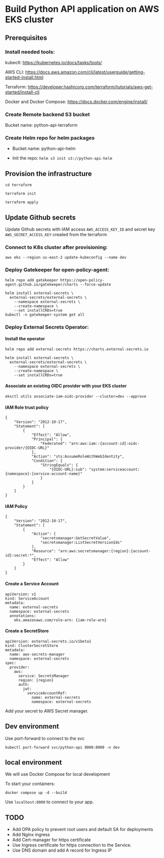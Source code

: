# Build Python API application on AWS EKS cluster 

## Prerequisites

### Install needed tools:

kubectl: https://kubernetes.io/docs/tasks/tools/

AWS CLI: https://docs.aws.amazon.com/cli/latest/userguide/getting-started-install.html

Terraform: https://developer.hashicorp.com/terraform/tutorials/aws-get-started/install-cli

Docker and Docker Compose: https://docs.docker.com/engine/install/

### Create Remote backend S3 bucket 

Bucket name: python-api-terraform

### Create Helm repo for helm packages

- Bucket name: python-api-helm

- Init the repo: `helm s3 init s3://python-api-helm`

## Provision the infrastructure

```
cd terraform

terraform init

terraform apply
```

## Update Github secrets

Update Github secrets with IAM access `AWS_ACCESS_KEY_ID` and secret key `AWS_SECRET_ACCESS_KEY` created from the terraform

### Connect to K8s cluster after provisioning:

`aws eks --region us-east-2 update-kubeconfig --name dev`

### Deploy Gatekeeper for open-policy-agent:

```
helm repo add gatekeeper https://open-policy-agent.github.io/gatekeeper/charts --force-update

helm install external-secrets \
  external-secrets/external-secrets \
    --namespace external-secrets \
    --create-namespace \
    --set installCRDs=true
kubectl -n gatekeeper-system get all
```

### Deploy External Secrets Operator:

#### Install the operator

```
helm repo add external-secrets https://charts.external-secrets.io

helm install external-secrets \
  external-secrets/external-secrets \
    --namespace external-secrets \
    --create-namespace \
    --set installCRDs=true
```

#### Associate an existing OIDC provider with your EKS cluster

`eksctl utils associate-iam-oidc-provider --cluster=dev --approve`

#### IAM Role trust policy

```
{
    "Version": "2012-10-17",
    "Statement": [
        {
            "Effect": "Allow",
            "Principal": {
                "Federated": "arn:aws:iam::{account-id}:oidc-provider/{OIDC-URL}"
            },
            "Action": "sts:AssumeRoleWithWebIdentity",
            "Condition": {
                "StringEquals": {
                    "{OIDC-URL}:sub": "system:serviceaccount:{namespace}:{service-account-name}"
                }
            }
        }
    ]
}
```

#### IAM Policy

```
{
    "Version": "2012-10-17",
    "Statement": [
        {
            "Action": [
                "secretsmanager:GetSecretValue",
                "secretsmanager:ListSecretVersionIds"
            ],
            "Resource": "arn:aws:secretsmanager:{region}:{account-id}:secret:*",
            "Effect": "Allow"
        }
    ]
}
```

####  Create a Service Account

```
apiVersion: v1
kind: ServiceAccount
metadata:
  name: external-secrets
  namespace: external-secrets
  annotations:
    eks.amazonaws.com/role-arn: {iam-role-arn}
```

#### Create a SecretStore

```
apiVersion: external-secrets.io/v1beta1
kind: ClusterSecretStore
metadata:
  name: aws-secrets-manager
  namespace: external-secrets
spec:
  provider:
    aws:
      service: SecretsManager
      region: {region}
      auth:
        jwt:
          serviceAccountRef:
            name: external-secrets
            namespace: external-secrets
```

Add your secret to AWS Secret manager.

## Dev environment

Use port-forward to connect to the svc

`kubectl port-forward svc/python-api 8000:8000 -n dev`

## local environment

We will use Docker Compose for local development

To start your containers:

`docker compose up -d --build`

Use `localhost:8000` to connect to your app.


## TODO

- Add OPA policy to prevent root users and default SA for deployments
- Add Nginx ingress
- Add Cert-manager for https certificate
- Use Ingress certificate for https connection to the Service.
- Use DNS domain and add A record for Ingress IP